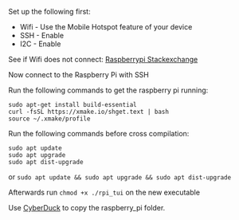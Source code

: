 Set up the following first:

- Wifi - Use the Mobile Hotspot feature of your device
- SSH - Enable
- I2C - Enable

See if Wifi does not connect: [Raspberrypi Stackexchange](https://raspberrypi.stackexchange.com/questions/96736)

Now connect to the Raspberry Pi with SSH

Run the following commands to get the raspberry pi running:
```
sudo apt-get install build-essential
curl -fsSL https://xmake.io/shget.text | bash
source ~/.xmake/profile
```

Run the following commands before cross compilation:
```
sudo apt update
sudo apt upgrade
sudo apt dist-upgrade
```
or
`sudo apt update && sudo apt upgrade && sudo apt dist-upgrade`

Afterwards run `chmod +x ./rpi_tui` on the new executable

Use [CyberDuck](https://cyberduck.io/) to copy the raspberry_pi folder.